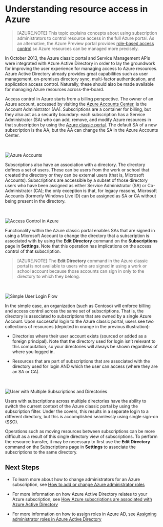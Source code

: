 <properties
    pageTitle="Understanding resource access in Azure | Microsoft Azure" 
    description="This topic explains concepts about using subscription administrators to control resource access in the full Azure portal."
    services="active-directory"
    documentationCenter=""
    authors="markusvi"
    manager="femila"
    editor=""/>

<tags
    ms.service="active-directory"
    ms.workload="identity"
    ms.tgt_pltfrm="na"
    ms.devlang="na"
    ms.topic="article"
    ms.date="10/10/2016"
    ms.author="markusvi"/>


# Understanding resource access in Azure


> [AZURE.NOTE] This topic explains concepts about using subscription administrators to control resource access in the full Azure portal. As an alternative, the Azure Preview portal provides [role-based access control](role-based-access-control-configure.md) so Azure resources can be managed more precisely.

In October 2013, the Azure classic portal and Service Management APIs were integrated with Azure Active Directory in order to lay the groundwork for improving the user experience for managing access to Azure resources. Azure Active Directory already provides great capabilities such as user management, on-premises directory sync, multi-factor authentication, and application access control. Naturally, these should also be made available for managing Azure resources across-the-board.

Access control in Azure starts from a billing perspective. The owner of an Azure account, accessed by visiting the  [Azure Accounts Center](https://account.windowsazure.com/subscriptions), is the Account Administrator (AA). Subscriptions are a container for billing, but they also act as a security boundary: each subscription has a Service Administrator (SA) who can add, remove, and modify Azure resources in that subscription by using the [Azure classic portal](https://manage.windowsazure.com/). The default SA of a new subscription is the AA, but the AA can change the SA in the Azure Accounts Center.

<br><br>![Azure Accounts][1]

Subscriptions also have an association with a directory. The directory defines a set of users. These can be users from the work or school that created the directory or they can be external users (that is, Microsoft Accounts). Subscriptions are accessible by a subset of those directory users who have been assigned as either Service Administrator (SA) or Co-Administrator (CA); the only exception is that, for legacy reasons, Microsoft Accounts (formerly Windows Live ID) can be assigned as SA or CA without being present in the directory.

<br><br>![Access Control in Azure][2]


Functionality within the Azure classic portal enables SAs that are signed in using a Microsoft Account to change the directory that a subscription is associated with by using the **Edit Directory** command on the **Subscriptions** page in **Settings**. Note that this operation has implications on the access control of that subscription.



> [AZURE.NOTE] The **Edit Directory** command in the Azure classic portal is not available to users who are signed in using a work or school account because those accounts can sign in only to the directory to which they belong.

<br><br>![Simple User Login Flow][3]

In the simple case, an organization (such as Contoso) will enforce billing and access control across the same set of subscriptions. That is, the directory is associated to subscriptions that are owned by a single Azure Account. Upon successful login to the Azure classic portal, users see two collections of resources (depicted in orange in the previous illustration):


- Directories where their user account exists (sourced or added as a foreign principal). Note that the directory used for login isn’t relevant to this computation, so your directories will always be shown regardless of where you logged in.

- Resources that are part of subscriptions that are associated with the directory used for login AND which the user can access (where they are an SA or CA).


<br><br>![User with Multiple Subscriptions and Directories][4]


Users with subscriptions across multiple directories have the ability to switch the current context of the Azure classic portal by using the subscription filter. Under the covers, this results in a separate login to a different directory, but this is accomplished seamlessly using single sign-on (SSO).

Operations such as moving resources between subscriptions can be more difficult as a result of this single directory view of subscriptions. To perform the resource transfer, it may be necessary to first use the **Edit Directory** command on the Subscriptions page in **Settings** to associate the subscriptions to the same directory.

## Next Steps

- To learn more about how to change administrators for an Azure subscription, see [How to add or change Azure administrator roles](../billing-add-change-azure-subscription-administrator.md)

- For more information on how Azure Active Directory relates to your Azure subscription, see [How Azure subscriptions are associated with Azure Active Directory](active-directory-how-subscriptions-associated-directory.md)

- For more information on how to assign roles in Azure AD, see [Assigning administrator roles in Azure Active Directory](active-directory-assign-admin-roles.md)



<!--Image references-->
[1]: ./media/active-directory-understanding-resource-access/IC707931.png
[2]: ./media/active-directory-understanding-resource-access/IC707932.png
[3]: ./media/active-directory-understanding-resource-access/IC707933.png
[4]: ./media/active-directory-understanding-resource-access/IC707934.png
